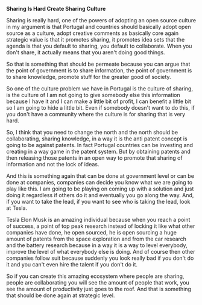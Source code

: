 **Sharing Is Hard Create Sharing Culture**

Sharing is really hard, one of the powers of adopting an open source culture in my argument is that Portugal and countries should basically adopt open source as a culture, adopt creative comments as basically core again strategic value is that it promotes sharing, it promotes idea sets that the agenda is that you default to sharing, you default to collaborate. When you don't share, it actually means that you aren't doing good things.

So that is something that should be permeate because you can argue that the point of government is to share information, the point of government is to share knowledge, promote stuff for the greater good of society.

So one of the culture problem we have in Portugal is the culture of sharing, is the culture of I am not going to give somebody else this information because I have it and I can make a little bit of profit, I can benefit a little bit so I am going to hide a little bit. Even if somebody doesn't want to do this, if you don't have a community where the culture is for sharing that is very hard.

So, I think that you need to change the north and the north should be collaborating, sharing knowledge, in a way it is the anti patent concept is going to be against patents. In fact Portugal countries can be investing and creating in a way game in the patent system. But by obtaining patents and then releasing those patents in an open way to promote that sharing of information and not the lock of ideas.

And this is something again that can be done at government level or can be done at companies, companies can decide you know what we are going to play like this. I am going to be playing on coming up with a solution and just doing it regardless if others do it and eventually you go along the way. And, if you want to take the lead, if you want to see who is taking the lead, look at Tesla.

Tesla Elon Musk is an amazing individual because when you reach a point of success, a point of top peak research instead of locking it like what other companies have done, he open sourced, he is open sourcing a huge amount of patents from the space exploration and from the car research and the battery research because in a way it is a way to level everybody, improve the level of what everybody else is doing. And of course then other companies follow suit because suddenly you look really bad if you don't do it and you can't even hire the talent if you don't do it.

So if you can create this amazing ecosystem where people are sharing, people are collaborating you will see the amount of people that work, you see the amount of productivity just goes to the roof. And that is something that should be done again at strategic level.
